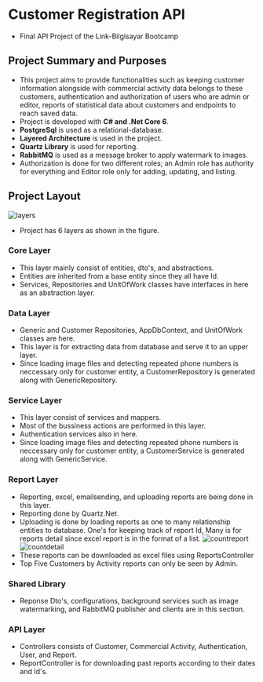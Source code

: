# Customer Registration API
- Final API Project of the Link-Bilgisayar Bootcamp

## Project Summary and Purposes
- This project aims to provide functionalities such as keeping customer information alongside with commercial activity data belongs to these customers, authentication and authorization of users who are admin or editor, reports of statistical data about customers and endpoints to reach saved data.
- Project is developed with **C# and .Net Core 6**.
- **PostgreSql** is used as a relational-database.
- **Layered Architecture** is used in the project.
- **Quartz Library** is used for reporting.
- **RabbitMQ** is used as a message broker to apply watermark to images.
- Authorization is done for two different roles; an Admin role has authority for everything and Editor role only for adding, updating, and listing.

## Project Layout
![layers](https://user-images.githubusercontent.com/95534656/179264038-54d1e622-4e8f-419d-a2a2-eb965e5fbae4.JPG) 
- Project has 6 layers as shown in the figure.

### Core Layer
- This layer mainly consist of entities, dto's, and abstractions.
- Entities are inherited from a base entity since they all have Id.
- Services, Repositories and UnitOfWork classes have interfaces in here as an abstraction layer.

### Data Layer
- Generic and Customer Repositories, AppDbContext, and UnitOfWork classes are here.
- This layer is for extracting data from database and serve it to an upper layer.
- Since loading image files and detecting repeated phone numbers is neccessary only for customer entity, a CustomerRepository is generated along with GenericRepository.

### Service Layer
- This layer consist of services and mappers.
- Most of the bussiness actions are performed in this layer.
- Authentication services also in here.
- Since loading image files and detecting repeated phone numbers is neccessary only for customer entity, a CustomerService is generated along with GenericService.

### Report Layer
- Reporting, excel, emailsending, and uploading reports are being done in this layer.
- Reporting done by Quartz.Net.
- Uploading is done by loading reports as one to many relationship entities to database. One's for keeping track of report Id, Many is for reports detail since excel report is in the format of a list.
![countreport](https://user-images.githubusercontent.com/95534656/179284681-5e4c2f76-94bf-4e3e-b498-a32fa57ecaa5.JPG)
![countdetail](https://user-images.githubusercontent.com/95534656/179284665-b89de7e4-f72a-42fb-a67f-98e01474a2c0.JPG)
- These reports can be downloaded as excel files using ReportsController
- Top Five Customers by Activity reports can only be seen by Admin.

### Shared Library
- Reponse Dto's, configurations, background services such as image watermarking, and RabbitMQ publisher and clients are in this section.

### API Layer
- Controllers consists of Customer, Commercial Activity, Authentication, User, and Report.
- ReportController is for downloading past reports according to their dates and Id's.


